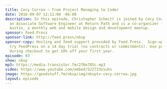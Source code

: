 ```yaml
---
title: Cecy Correa — From Project Managing to Coder
date: 2016-09-07 12:11:00 -06:00
description: In this episode, Christopher Schmitt is joined by Cecy Correa, who is
  an Associate Software Engineer at Return Path and is a co-organizer for Refresh
  Austin, a monthly web and mobile design and development meetup.
sponsor: Feed.Press
sponsor-link: http://feed.press/nbsp
sponsor-copy: Hosting and feed support provided by Feed.Press.  Sign-up today and
  try FeedPress on a 14 day trial (no contracts or commitments). Use promo code *nbsp*
  during checkout to get 10% off your first year.
episode: 93
show: nbsp
mp3: https://media.transistor.fm/2f0e785c.mp3
video: https://www.youtube.com/embed/S2Z733xsuhs
image: https://goodstuff.fm/nbsp/img/nbsptv-cecy-correa.jpg
layout: episode
---
```


